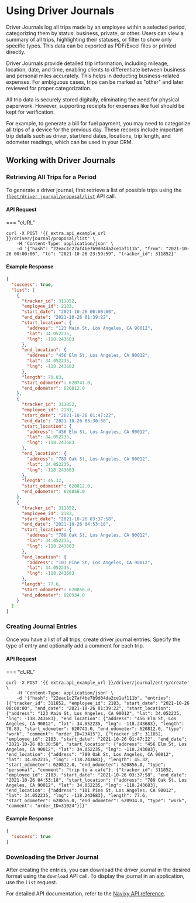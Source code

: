 # Using Driver Journals

Driver Journals log all trips made by an employee within a selected period, categorizing them by status: business, private, or other. Users can view a summary of all trips, highlighting their statuses, or filter to show only specific types. This data can be exported as PDF/Excel files or printed directly.

Driver Journals provide detailed trip information, including mileage, location, date, and time, enabling clients to differentiate between business and personal miles accurately. This helps in deducting business-related expenses. For ambiguous cases, trips can be marked as "other" and later reviewed for proper categorization.

All trip data is securely stored digitally, eliminating the need for physical paperwork. However, supporting receipts for expenses like fuel should be kept for verification.

For example, to generate a bill for fuel payment, you may need to categorize all trips of a device for the previous day. These records include important trip details such as driver, start/end dates, locations, trip length, and odometer readings, which can be used in your CRM.

## Working with Driver Journals

### Retrieving All Trips for a Period

To generate a driver journal, first retrieve a list of possible trips using the [`fleet/driver_journal/proposal/list`](broken-reference) API call.

#### API Request

\=== "cURL"

```shell
curl -X POST '{{ extra.api_example_url }}/driver/journal/proposal/list' \
    -H 'Content-Type: application/json' \
    -d '{"hash": "22eac1c27af4be7b9d04da2ce1af111b", "from": "2021-10-26 00:00:00", "to": "2021-10-26 23:59:59", "tracker_id": 311852}'
```

#### Example Response

```json
{
  "success": true,
  "list": [
    {
      "tracker_id": 311852,
      "employee_id": 2183,
      "start_date": "2021-10-26 00:00:00",
      "end_date": "2021-10-26 01:39:22",
      "start_location": {
        "address": "123 Main St, Los Angeles, CA 90012",
        "lat": 34.052235,
        "lng": -118.243683
      },
      "end_location": {
        "address": "456 Elm St, Los Angeles, CA 90012",
        "lat": 34.052235,
        "lng": -118.243683
      },
      "length": 70.83,
      "start_odometer": 620741.0,
      "end_odometer": 620812.0
    },
    {
      "tracker_id": 311852,
      "employee_id": 2183,
      "start_date": "2021-10-26 01:47:22",
      "end_date": "2021-10-26 03:30:58",
      "start_location": {
        "address": "456 Elm St, Los Angeles, CA 90012",
        "lat": 34.052235,
        "lng": -118.243683
      },
      "end_location": {
        "address": "789 Oak St, Los Angeles, CA 90012",
        "lat": 34.052235,
        "lng": -118.243683
      },
      "length": 45.32,
      "start_odometer": 620812.0,
      "end_odometer": 620856.0
    },
    {
      "tracker_id": 311852,
      "employee_id": 2183,
      "start_date": "2021-10-26 03:37:58",
      "end_date": "2021-10-26 04:53:18",
      "start_location": {
        "address": "789 Oak St, Los Angeles, CA 90012",
        "lat": 34.052235,
        "lng": -118.243683
      },
      "end_location": {
        "address": "101 Pine St, Los Angeles, CA 90012",
        "lat": 34.052235,
        "lng": -118.243683
      },
      "length": 77.6,
      "start_odometer": 620856.0,
      "end_odometer": 620934.0
    }
  ]
}
```

### Creating Journal Entries

Once you have a list of all trips, create driver journal entries. Specify the type of entry and optionally add a comment for each trip.

#### API Request

\=== "cURL"

```shell
curl -X POST '{{ extra.api_example_url }}/driver/journal/entry/create' \
    -H 'Content-Type: application/json' \
    -d '{"hash": "22eac1c27af4be7b9d04da2ce1af111b", "entries": [{"tracker_id": 311852, "employee_id": 2183, "start_date": "2021-10-26 00:00:00", "end_date": "2021-10-26 01:39:22", "start_location": {"address": "123 Main St, Los Angeles, CA 90012", "lat": 34.052235, "lng": -118.243683}, "end_location": {"address": "456 Elm St, Los Angeles, CA 90012", "lat": 34.052235, "lng": -118.243683}, "length": 70.83, "start_odometer": 620741.0, "end_odometer": 620812.0, "type": "work", "comment": "order_ID=23415"}, {"tracker_id": 311852, "employee_id": 2183, "start_date": "2021-10-26 01:47:22", "end_date": "2021-10-26 03:30:58", "start_location": {"address": "456 Elm St, Los Angeles, CA 90012", "lat": 34.052235, "lng": -118.243683}, "end_location": {"address": "789 Oak St, Los Angeles, CA 90012", "lat": 34.052235, "lng": -118.243683}, "length": 45.32, "start_odometer": 620812.0, "end_odometer": 620856.0, "type": "personal", "comment": "trip to a cafe"}, {"tracker_id": 311852, "employee_id": 2183, "start_date": "2021-10-26 03:37:58", "end_date": "2021-10-26 04:53:18", "start_location": {"address": "789 Oak St, Los Angeles, CA 90012", "lat": 34.052235, "lng": -118.243683}, "end_location": {"address": "101 Pine St, Los Angeles, CA 90012", "lat": 34.052235, "lng": -118.243683}, "length": 77.6, "start_odometer": 620856.0, "end_odometer": 620934.0, "type": "work", "comment": "order_ID=31024"}]}'
```

#### Example Response

```json
{
  "success": true
}
```

### Downloading the Driver Journal

After creating the entries, you can download the driver journal in the desired format using the `download` API call. To display the journal in an application, use the `list` request.

For detailed API documentation, refer to the [Navixy API reference](broken-reference).
